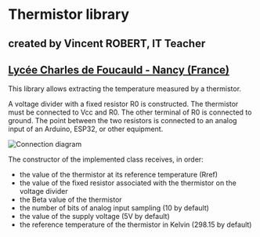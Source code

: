 # Thermistor library
## created by Vincent ROBERT, IT Teacher
## [Lycée Charles de Foucauld - Nancy (France)](https://www.cdfnancy.fr/)
This library allows extracting the temperature measured by a thermistor.

A voltage divider with a fixed resistor R0 is constructed. The thermistor must be connected to Vcc and R0. The other terminal of R0 is connected to ground. The point between the two resistors is connected to an analog input of an Arduino, ESP32, or other equipment.

![Connection diagram](https://github.com/VincentRobert54/Thermistor/connectionDiagram.png)

The constructor of the implemented class receives, in order:
- the value of the thermistor at its reference temperature (Rref)
- the value of the fixed resistor associated with the thermistor on the voltage divider
- the Beta value of the thermistor
- the number of bits of analog input sampling (10 by default)
- the value of the supply voltage (5V by default)
- the reference temperature of the thermistor in Kelvin (298.15 by default)



